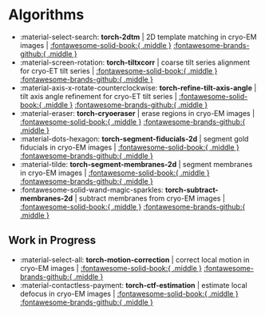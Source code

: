 # Algorithms

- :material-select-search: **torch-2dtm** | 2D template matching in cryo-EM images | [:fontawesome-solid-book:{ .middle }](https://teamtomo.org/torch-2dtm) [:fontawesome-brands-github:{ .middle }](https://github.com/teamtomo/torch-2dtm)
- :material-screen-rotation: **torch-tiltxcorr** | coarse tilt series alignment for cryo-ET tilt series | [:fontawesome-solid-book:{ .middle }](https://teamtomo.org/torch-tiltxcorr) [:fontawesome-brands-github:{ .middle }](https://github.com/teamtomo/torch-tiltxcorr)
- :material-axis-x-rotate-counterclockwise: **torch-refine-tilt-axis-angle** | tilt axis angle refinement for cryo-ET tilt series | [:fontawesome-solid-book:{ .middle }](https://teamtomo.org/torch-refine-tilt-axis-angle) [:fontawesome-brands-github:{ .middle }](https://github.com/teamtomo/torch-refine-tilt-axis-angle)
- :material-eraser: **torch-cryoeraser** | erase regions in cryo-EM images | [:fontawesome-solid-book:{ .middle }](https://teamtomo.org/torch-cryoeraser) [:fontawesome-brands-github:{ .middle }](https://github.com/teamtomo/torch-cryoeraser)
- :material-dots-hexagon: **torch-segment-fiducials-2d** | segment gold fiducials in cryo-EM images | [:fontawesome-solid-book:{ .middle }](https://teamtomo.org/torch-segment-fiducials-2d) [:fontawesome-brands-github:{ .middle }](https://github.com/teamtomo/torch-segment-fiducials-2d)
- :material-tilde: **torch-segment-membranes-2d** | segment membranes in cryo-EM images | [:fontawesome-solid-book:{ .middle }](https://teamtomo.org/torch-segment-membranes-2d) [:fontawesome-brands-github:{ .middle }](https://github.com/teamtomo/torch-segment-membranes-2d)
- :fontawesome-solid-wand-magic-sparkles: **torch-subtract-membranes-2d** | subtract membranes from cryo-EM images | [:fontawesome-solid-book:{ .middle }](https://teamtomo.org/torch-subtract-membranes-2d) [:fontawesome-brands-github:{ .middle }](https://github.com/teamtomo/torch-subtract-membranes-2d)


## Work in Progress

- :material-select-all: **torch-motion-correction** | correct local motion in cryo-EM images | [:fontawesome-solid-book:{ .middle }](https://teamtomo.org/torch-motion-correction) [:fontawesome-brands-github:{ .middle }](https://github.com/teamtomo/torch-motion-correction)
- :material-contactless-payment: **torch-ctf-estimation** | estimate local defocus in cryo-EM images | [:fontawesome-solid-book:{ .middle }](https://teamtomo.org/torch-ctf-estimation) [:fontawesome-brands-github:{ .middle }](https://github.com/teamtomo/torch-ctf-estimation)
